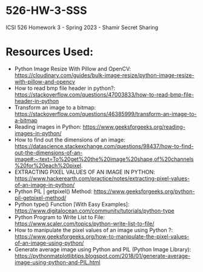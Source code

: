 # 526-HW-3-SSS
ICSI 526 Homework 3 - Spring 2023 - Shamir Secret Sharing

# Resources Used:
- Python Image Resize With Pillow and OpenCV: https://cloudinary.com/guides/bulk-image-resize/python-image-resize-with-pillow-and-opencv
- How to read bmp file header in python?: https://stackoverflow.com/questions/47003833/how-to-read-bmp-file-header-in-python
- Transform an image to a bitmap: https://stackoverflow.com/questions/46385999/transform-an-image-to-a-bitmap
- Reading images in Python: https://www.geeksforgeeks.org/reading-images-in-python/
- How to find out the dimensions of an image: https://datascience.stackexchange.com/questions/98437/how-to-find-out-the-dimensions-of-an-image#:~:text=To%20get%20the%20image%20shape,of%20channels%20for%20each%20pixel.
- EXTRACTING PIXEL VALUES OF AN IMAGE IN PYTHON: https://www.hackerearth.com/practice/notes/extracting-pixel-values-of-an-image-in-python/
- Python PIL | getpixel() Method: https://www.geeksforgeeks.org/python-pil-getpixel-method/
- Python type() Function [With Easy Examples]: https://www.digitalocean.com/community/tutorials/python-type
- Python Program to Write List to File: https://www.scaler.com/topics/python-write-list-to-file/
- How to manipulate the pixel values of an image using Python ?: https://www.geeksforgeeks.org/how-to-manipulate-the-pixel-values-of-an-image-using-python/
- Generate average image using Python and PIL (Python Image Library): https://pythonmatplotlibtips.blogspot.com/2018/01/generate-average-image-using-python-and-PIL.html
